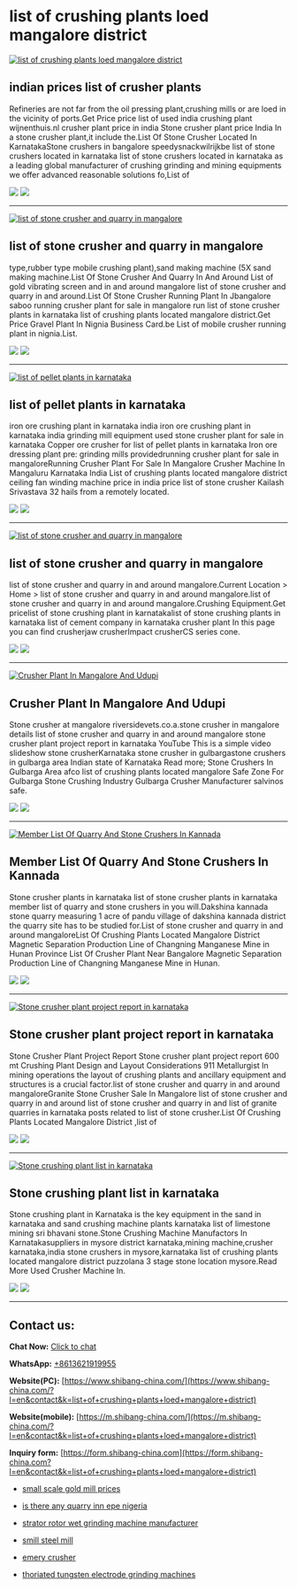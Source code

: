 # list of crushing plants loed mangalore district

<a href="https://swt.shibang-china.com/?l=en&img&k=list+of+crushing+plants+loed+mangalore+district" target="_blank">![list of crushing plants loed mangalore district](http://static.shibang-china.com/all-800x300/358.jpg)</a>

## indian prices list of crusher plants
Refineries are not far from the oil pressing plant,crushing mills or are loed in the vicinity of ports.Get Price price list of used india crushing plant wijnenthuis.nl crusher plant price in india Stone crusher plant price India In a stone crusher plant,it include the.List Of Stone Crusher Located In KarnatakaStone crushers in bangalore speedysnackwilrijkbe list of stone crushers located in karnataka list of stone crushers located in karnataka as a leading global manufacturer of crushing grinding and mining equipments we offer advanced reasonable solutions fo,List of


<a href="https://whatsapp.shibangsoft.com/WhatsApp.php" target="_blank" title="WhatsApp">![](http://static.shibang-china.com/icon/whatsapp.png)</a> <a href="https://swt.shibang-china.com/?l=en&icon&k=list+of+crushing+plants+loed+mangalore+district" target="_blank">![](http://static.shibang-china.com/icon/chat-en.png)</a>

---

<a href="https://swt.shibang-china.com/?l=en&img&k=list+of+crushing+plants+loed+mangalore+district" target="_blank">![list of stone crusher and quarry in mangalore](http://static.shibang-china.com/all-800x300/534.jpg)</a>

## list of stone crusher and quarry in mangalore
type,rubber type mobile crushing plant),sand making machine (5X sand making machine.List Of Stone Crusher And Quarry In And Around List of gold vibrating screen and in and around mangalore list of stone crusher and quarry in and around.List Of Stone Crusher Running Plant In Jbangalore saboo running crusher plant for sale in mangalore run list of stone crusher plants in karnataka list of crushing plants located mangalore district.Get Price Gravel Plant In Nignia Business Card.be List of mobile crusher running plant in nignia.List.


<a href="https://whatsapp.shibangsoft.com/WhatsApp.php" target="_blank" title="WhatsApp">![](http://static.shibang-china.com/icon/whatsapp.png)</a> <a href="https://swt.shibang-china.com/?l=en&icon&k=list+of+crushing+plants+loed+mangalore+district" target="_blank">![](http://static.shibang-china.com/icon/chat-en.png)</a>

---

<a href="https://swt.shibang-china.com/?l=en&img&k=list+of+crushing+plants+loed+mangalore+district" target="_blank">![list of pellet plants in karnataka](http://static.shibang-china.com/all-800x300/897.jpg)</a>

## list of pellet plants in karnataka
iron ore crushing plant in karnataka india iron ore crushing plant in karnataka india grinding mill equipment used stone crusher plant for sale in karnataka Copper ore crusher for list of pellet plants in karnataka Iron ore dressing plant pre: grinding mills providedrunning crusher plant for sale in mangaloreRunning Crusher Plant For Sale In Mangalore Crusher Machine In Mangaluru Karnataka India List of crushing plants located mangalore district ceiling fan winding machine price in india price list of stone crusher Kailash Srivastava 32 hails from a remotely located.


<a href="https://whatsapp.shibangsoft.com/WhatsApp.php" target="_blank" title="WhatsApp">![](http://static.shibang-china.com/icon/whatsapp.png)</a> <a href="https://swt.shibang-china.com/?l=en&icon&k=list+of+crushing+plants+loed+mangalore+district" target="_blank">![](http://static.shibang-china.com/icon/chat-en.png)</a>

---

<a href="https://swt.shibang-china.com/?l=en&img&k=list+of+crushing+plants+loed+mangalore+district" target="_blank">![list of stone crusher and quarry in mangalore](http://static.shibang-china.com/all-800x300/616.jpg)</a>

## list of stone crusher and quarry in mangalore
list of stone crusher and quarry in and around mangalore.Current Location &gt; Home &gt; list of stone crusher and quarry in and around mangalore.list of stone crusher and quarry in and around mangalore.Crushing Equipment.Get pricelist of stone crushing plant in karnatakalist of stone crushing plants in karnataka list of cement company in karnataka crusher plant In this page you can find crusherjaw crusherImpact crusherCS series cone.


<a href="https://whatsapp.shibangsoft.com/WhatsApp.php" target="_blank" title="WhatsApp">![](http://static.shibang-china.com/icon/whatsapp.png)</a> <a href="https://swt.shibang-china.com/?l=en&icon&k=list+of+crushing+plants+loed+mangalore+district" target="_blank">![](http://static.shibang-china.com/icon/chat-en.png)</a>

---

<a href="https://swt.shibang-china.com/?l=en&img&k=list+of+crushing+plants+loed+mangalore+district" target="_blank">![Crusher Plant In Mangalore And Udupi](http://static.shibang-china.com/all-800x300/224.jpg)</a>

## Crusher Plant In Mangalore And Udupi
Stone crusher at mangalore riversidevets.co.a.stone crusher in mangalore details list of stone crusher and quarry in and around mangalore stone crusher plant project report in karnataka YouTube This is a simple video slideshow stone crusherKarnataka stone crusher in gulbargastone crushers in gulbarga area Indian state of Karnataka Read more; Stone Crushers In Gulbarga Area afco list of crushing plants located mangalore Safe Zone For Gulbarga Stone Crushing Industry Gulbarga Crusher Manufacturer salvinos safe.


<a href="https://whatsapp.shibangsoft.com/WhatsApp.php" target="_blank" title="WhatsApp">![](http://static.shibang-china.com/icon/whatsapp.png)</a> <a href="https://swt.shibang-china.com/?l=en&icon&k=list+of+crushing+plants+loed+mangalore+district" target="_blank">![](http://static.shibang-china.com/icon/chat-en.png)</a>

---

<a href="https://swt.shibang-china.com/?l=en&img&k=list+of+crushing+plants+loed+mangalore+district" target="_blank">![Member List Of Quarry And Stone Crushers In Kannada](http://static.shibang-china.com/all-800x300/43.jpg)</a>

## Member List Of Quarry And Stone Crushers In Kannada
Stone crusher plants in karnataka list of stone crusher plants in karnataka member list of quarry and stone crushers in you will.Dakshina kannada stone quarry measuring 1 acre of pandu village of dakshina kannada district the quarry site has to be studied for.List of stone crusher and quarry in and around mangaloreList Of Crushing Plants Located Mangalore District Magnetic Separation Production Line of Changning Manganese Mine in Hunan Province List Of Crusher Plant Near Bangalore Magnetic Separation Production Line of Changning Manganese Mine in Hunan.


<a href="https://whatsapp.shibangsoft.com/WhatsApp.php" target="_blank" title="WhatsApp">![](http://static.shibang-china.com/icon/whatsapp.png)</a> <a href="https://swt.shibang-china.com/?l=en&icon&k=list+of+crushing+plants+loed+mangalore+district" target="_blank">![](http://static.shibang-china.com/icon/chat-en.png)</a>

---

<a href="https://swt.shibang-china.com/?l=en&img&k=list+of+crushing+plants+loed+mangalore+district" target="_blank">![Stone crusher plant project report in karnataka](http://static.shibang-china.com/all-800x300/1017.jpg)</a>

## Stone crusher plant project report in karnataka
Stone Crusher Plant Project Report Stone crusher plant project report 600 mt Crushing Plant Design and Layout Considerations 911 Metallurgist In mining operations the layout of crushing plants and ancillary equipment and structures is a crucial factor.list of stone crusher and quarry in and around mangaloreGranite Stone Crusher Sale In Mangalore list of stone crusher and quarry in and around list of stone crusher and quarry in and list of granite quarries in karnataka posts related to list of stone crusher.List Of Crushing Plants Located Mangalore District ,list of


<a href="https://whatsapp.shibangsoft.com/WhatsApp.php" target="_blank" title="WhatsApp">![](http://static.shibang-china.com/icon/whatsapp.png)</a> <a href="https://swt.shibang-china.com/?l=en&icon&k=list+of+crushing+plants+loed+mangalore+district" target="_blank">![](http://static.shibang-china.com/icon/chat-en.png)</a>

---

<a href="https://swt.shibang-china.com/?l=en&img&k=list+of+crushing+plants+loed+mangalore+district" target="_blank">![Stone crushing plant list in karnataka](http://static.shibang-china.com/all-800x300/348.jpg)</a>

## Stone crushing plant list in karnataka
Stone crushing plant in Karnataka is the key equipment in the sand in karnataka and sand crushing machine plants karnataka list of limestone mining sri bhavani stone.Stone Crushing Machine Manufactors In Karnatakasuppliers in mysore district karnataka,mining machine,crusher karnataka,india stone crushers in mysore,karnataka list of crushing plants located mangalore district puzzolana 3 stage stone location mysore.Read More Used Crusher Machine In.


<a href="https://whatsapp.shibangsoft.com/WhatsApp.php" target="_blank" title="WhatsApp">![](http://static.shibang-china.com/icon/whatsapp.png)</a> <a href="https://swt.shibang-china.com/?l=en&icon&k=list+of+crushing+plants+loed+mangalore+district" target="_blank">![](http://static.shibang-china.com/icon/chat-en.png)</a>

---
## Contact us:

**Chat Now:** [Click to chat](https://swt.shibang-china.com?l=en&contact&k=list+of+crushing+plants+loed+mangalore+district)

**WhatsApp:**  [+8613621919955](https://whatsapp.shibangsoft.com/WhatsApp.php)

**Website(PC):** [https://www.shibang-china.com/](https://www.shibang-china.com/?l=en&contact&k=list+of+crushing+plants+loed+mangalore+district)

**Website(mobile):** [https://m.shibang-china.com/](https://m.shibang-china.com/?l=en&contact&k=list+of+crushing+plants+loed+mangalore+district)

**Inquiry form:** [https://form.shibang-china.com](https://form.shibang-china.com?l=en&contact&k=list+of+crushing+plants+loed+mangalore+district)

* [small scale gold mill prices](../127/small%20scale%20gold%20mill%20prices.md)

* [is there any quarry inn epe nigeria](../134/is%20there%20any%20quarry%20inn%20epe%20nigeria.md)

* [strator rotor wet grinding machine manufacturer](../126/strator%20rotor%20wet%20grinding%20machine%20manufacturer.md)

* [smill steel mill](../135/smill%20steel%20mill.md)

* [emery crusher](../135/emery%20crusher.md)

* [thoriated tungsten electrode grinding machines](../129/thoriated%20tungsten%20electrode%20grinding%20machines.md)